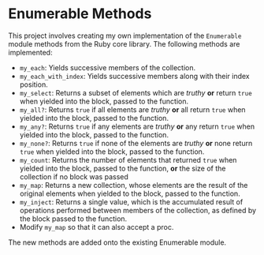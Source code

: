 # Enumerable Methods

This project involves creating my own implementation of the `Enumerable` module methods from the Ruby core library. The following methods are implemented:

- `my_each`: Yields successive members of the collection.
- `my_each_with_index`: Yields successive members along with their index position.
- `my_select`: Returns a subset of elements which are _truthy_ **or** return `true` when yielded into the block, passed to the function.
- `my_all?`: Returns `true` if all elements are _truthy_ **or** all return `true` when yielded into the block, passed to the function.
- `my_any?`: Returns `true` if any elements are _truthy_ **or** any return `true` when yielded into the block, passed to the function.
- `my_none?`: Returns `true` if none of the elements are _truthy_ **or** none return `true` when yielded into the block, passed to the function.
- `my_count`: Returns the number of elements that returned `true` when yielded into the block, passed to the function, **or** the size of the collection if no block was passed
- `my_map`: Returns a new collection, whose elements are the result of the original elements when yielded to the block, passed to the function.
- `my_inject`: Returns a single value, which is the accumulated result of operations performed between members of the collection, as defined by the block passed to the function.
- Modify `my_map` so that it can also accept a proc.

The new methods are added onto the existing Enumerable module.